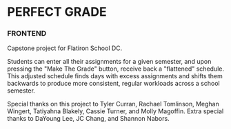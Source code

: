 # PERFECT GRADE

### FRONTEND

Capstone project for Flatiron School DC.

Students can enter all their assignments for a given semester, and upon pressing the "Make The Grade" button, receive back a "flattened" schedule. This adjusted schedule finds days with excess assignments and shifts them backwards to produce more consistent, regular workloads across a school semester.

Special thanks on this project to Tyler Curran, Rachael Tomlinson, Meghan Wingert, Tatiyahna Blakely, Cassie Turner, and Molly Magoffin. Extra special thanks to DaYoung Lee, JC Chang, and Shannon Nabors.
